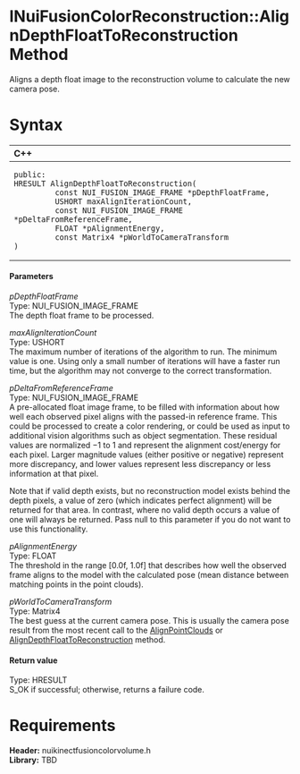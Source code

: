 INuiFusionColorReconstruction::AlignDepthFloatToReconstruction Method  
=====================================================================  

Aligns a depth float image to the reconstruction volume to calculate the new camera pose. <span id="syntaxSection"></span>

Syntax  
======  

<table>
<colgroup>
<col width="100%" />
</colgroup>
<thead>
<tr class="header">
<th align="left">C++</th>
</tr>
</thead>
<tbody>
<tr class="odd">
<td align="left"><pre><code>public:  
HRESULT AlignDepthFloatToReconstruction(  
         const NUI_FUSION_IMAGE_FRAME *pDepthFloatFrame,  
         USHORT maxAlignIterationCount,  
         const NUI_FUSION_IMAGE_FRAME *pDeltaFromReferenceFrame,  
         FLOAT *pAlignmentEnergy,  
         const Matrix4 *pWorldToCameraTransform  
)</code></pre></td>
</tr>
</tbody>
</table>

<span id="ID4EG"></span>
#### Parameters  

*pDepthFloatFrame*    
Type: NUI\_FUSION\_IMAGE\_FRAME  
The depth float frame to be processed.  

*maxAlignIterationCount*    
Type: USHORT  
The maximum number of iterations of the algorithm to run. The minimum value is one. Using only a small number of iterations will have a faster run time, but the algorithm may not converge to the correct transformation.  

*pDeltaFromReferenceFrame*    
Type: NUI\_FUSION\_IMAGE\_FRAME  
 A pre-allocated float image frame, to be filled with information about how well each observed pixel aligns with the passed-in reference frame. This could be processed to create a color rendering, or could be used as input to additional vision algorithms such as object segmentation. These residual values are normalized −1 to 1 and represent the alignment cost/energy for each pixel. Larger magnitude values (either positive or negative) represent more discrepancy, and lower values represent less discrepancy or less information at that pixel.  

Note that if valid depth exists, but no reconstruction model exists behind the depth pixels, a value of zero (which indicates perfect alignment) will be returned for that area. In contrast, where no valid depth occurs a value of one will always be returned. Pass null to this parameter if you do not want to use this functionality.  

*pAlignmentEnergy*    
Type: FLOAT  
The threshold in the range [0.0f, 1.0f] that describes how well the observed frame aligns to the model with the calculated pose (mean distance between matching points in the point clouds).  

*pWorldToCameraTransform*    
Type: Matrix4  
 The best guess at the current camera pose. This is usually the camera pose result from the most recent call to the [AlignPointClouds](AlignPointClouds_Method.md) or [AlignDepthFloatToReconstruction]() method.  

<span id="ID4EP"></span>
#### Return value  

Type: HRESULT  
S\_OK if successful; otherwise, returns a failure code.  

<span id="requirements"></span>

Requirements  
============  

**Header:** nuikinectfusioncolorvolume.h  
**Library:** TBD  



<!--Please do not edit the data in the comment block below.-->
<!--
TOCTitle : AlignDepthFloatToReconstruction Method
RLTitle : INuiFusionColorReconstruction::AlignDepthFloatToReconstruction Method
KeywordK : AlignDepthFloatToReconstruction method
KeywordK : INuiFusionColorReconstruction::AlignDepthFloatToReconstruction method
KeywordF : INuiFusionColorReconstruction::AlignDepthFloatToReconstruction
KeywordF : AlignDepthFloatToReconstruction
KeywordF : Microsoft.Kinect.nuikinectfusioncolorvolume.INuiFusionColorReconstruction.AlignDepthFloatToReconstruction(NUI_FUSION_IMAGE_FRAME,USHORT,NUI_FUSION_IMAGE_FRAME,FLOAT,Matrix4)
KeywordA : M:Microsoft.Kinect.nuikinectfusioncolorvolume.INuiFusionColorReconstruction.AlignDepthFloatToReconstruction(NUI_FUSION_IMAGE_FRAME,USHORT,NUI_FUSION_IMAGE_FRAME,FLOAT,Matrix4)
AssetID : M:Microsoft.Kinect.nuikinectfusioncolorvolume.INuiFusionColorReconstruction.AlignDepthFloatToReconstruction(NUI_FUSION_IMAGE_FRAME,USHORT,NUI_FUSION_IMAGE_FRAME,FLOAT,Matrix4)
Locale : en-us
CommunityContent : 1
APIType : Managed
APILocation : 
APIName : Microsoft.Kinect.nuikinectfusioncolorvolume.INuiFusionColorReconstruction::AlignDepthFloatToReconstruction
TargetOS : Windows
TopicType : kbSyntax
DevLang : C++
DocSet : K4Wv2
ProjType : K4Wv2Proj
Technology : Kinect for Windows
Product : Kinect for Windows SDK v2
productversion : 20
-->
